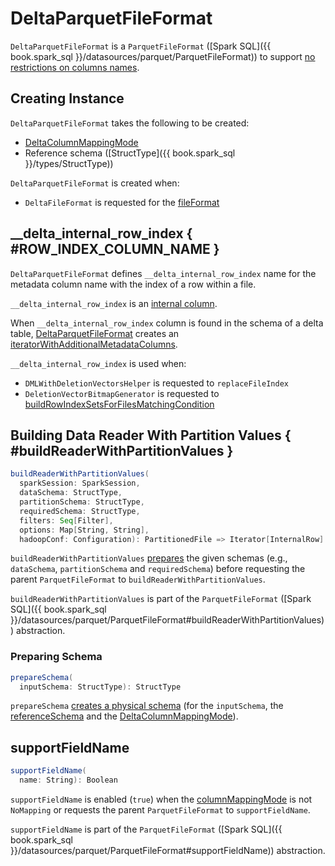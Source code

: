 # DeltaParquetFileFormat

`DeltaParquetFileFormat` is a `ParquetFileFormat` ([Spark SQL]({{ book.spark_sql }}/datasources/parquet/ParquetFileFormat)) to support [no restrictions on columns names](#prepareSchema).

## Creating Instance

`DeltaParquetFileFormat` takes the following to be created:

* <span id="columnMappingMode"> [DeltaColumnMappingMode](column-mapping/DeltaColumnMappingMode.md)
* <span id="referenceSchema"> Reference schema ([StructType]({{ book.spark_sql }}/types/StructType))

`DeltaParquetFileFormat` is created when:

* `DeltaFileFormat` is requested for the [fileFormat](DeltaFileFormat.md#fileFormat)

## \_\_delta_internal_row_index { #ROW_INDEX_COLUMN_NAME }

`DeltaParquetFileFormat` defines `__delta_internal_row_index` name for the metadata column name with the index of a row within a file.

`__delta_internal_row_index` is an [internal column](column-mapping/DeltaColumnMappingBase.md#DELTA_INTERNAL_COLUMNS).

When `__delta_internal_row_index` column is found in the schema of a delta table, [DeltaParquetFileFormat](#buildReaderWithPartitionValues) creates an [iteratorWithAdditionalMetadataColumns](#iteratorWithAdditionalMetadataColumns).

`__delta_internal_row_index` is used when:

* `DMLWithDeletionVectorsHelper` is requested to `replaceFileIndex`
* `DeletionVectorBitmapGenerator` is requested to [buildRowIndexSetsForFilesMatchingCondition](deletion-vectors/DeletionVectorBitmapGenerator.md#buildRowIndexSetsForFilesMatchingCondition)

## Building Data Reader With Partition Values { #buildReaderWithPartitionValues }

```scala
buildReaderWithPartitionValues(
  sparkSession: SparkSession,
  dataSchema: StructType,
  partitionSchema: StructType,
  requiredSchema: StructType,
  filters: Seq[Filter],
  options: Map[String, String],
  hadoopConf: Configuration): PartitionedFile => Iterator[InternalRow]
```

`buildReaderWithPartitionValues` [prepares](#prepareSchema) the given schemas (e.g., `dataSchema`, `partitionSchema` and `requiredSchema`) before requesting the parent `ParquetFileFormat` to `buildReaderWithPartitionValues`.

`buildReaderWithPartitionValues` is part of the `ParquetFileFormat` ([Spark SQL]({{ book.spark_sql }}/datasources/parquet/ParquetFileFormat#buildReaderWithPartitionValues)) abstraction.

### <span id="prepareSchema"> Preparing Schema

```scala
prepareSchema(
  inputSchema: StructType): StructType
```

`prepareSchema` [creates a physical schema](column-mapping/DeltaColumnMappingBase.md#createPhysicalSchema) (for the `inputSchema`, the [referenceSchema](#referenceSchema) and the [DeltaColumnMappingMode](#columnMappingMode)).

## <span id="supportFieldName"> supportFieldName

```scala
supportFieldName(
  name: String): Boolean
```

`supportFieldName` is enabled (`true`) when the [columnMappingMode](#columnMappingMode) is not `NoMapping` or requests the parent `ParquetFileFormat` to `supportFieldName`.

`supportFieldName` is part of the `ParquetFileFormat` ([Spark SQL]({{ book.spark_sql }}/datasources/parquet/ParquetFileFormat#supportFieldName)) abstraction.
